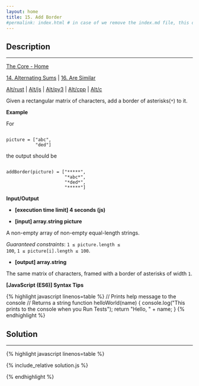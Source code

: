 ```yaml
---
layout: home
title: 15. Add Border
#permalink: index.html # in case of we remove the index.md file, this doc will be the index page
---
```


<div class="row">
<div class="columnStmt" markdown="1">

## Description
------

[The Core - Home](../../code-signal-arcade-thecore/README.html)

[14. Alternating Sums](../14_alternatingSums/README.md)  | [16. Are Similar](../16_areSimilar/README.html)

[Alt/rust](./Alt_rust/README.md) | [Alt/js](./Alt_js/README.html) | [Alt/py3](./Alt_py3/README.md) | [Alt/cpp](./Alt_cpp/README.md) | [Alt/c](./Alt_c/README.md)

Given a rectangular matrix of characters, add a border of asterisks(<code>*</code>) to it.


**Example**

For

<code>
picture = ["abc",
           "ded"]
</code>

the output should be

<code>
addBorder(picture) = ["*****",
                      "*abc*",
                      "*ded*",
                      "*****"]
</code>


**Input/Output**

* **[execution time limit] 4 seconds (js)**

* **[input] array.string picture**

A non-empty array of non-empty equal-length strings.

*Guaranteed constraints*:
<code>1 ≤ picture.length ≤ 100</code>,
<code>1 ≤ picture[i].length ≤ 100</code>.

* **[output] array.string**

The same matrix of characters, framed with a border of asterisks of width <code>1</code>.

**[JavaScript (ES6)] Syntax Tips**

{% highlight javascript linenos=table %}
// Prints help message to the console
// Returns a string
function helloWorld(name) {
    console.log("This prints to the console when you Run Tests");
    return "Hello, " + name;
}
{% endhighlight %}

</div>
<div class="columnSol" markdown="1">

## Solution
------

{% highlight javascript linenos=table %}

{% include_relative solution.js %}

{% endhighlight %}

</div>
</div>